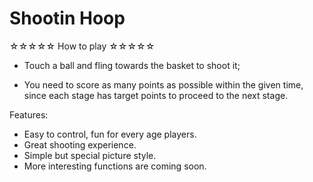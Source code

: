 # Shootin Hoop

☆☆☆☆☆ How to play ☆☆☆☆☆

- Touch a ball and fling towards the basket to shoot it;

- You need to score as many points as possible within the given time, since each stage has target points to proceed to the next stage.

Features:
- Easy to control, fun for every age players.
- Great shooting experience.
- Simple but special picture style.
- More interesting functions are coming soon.

